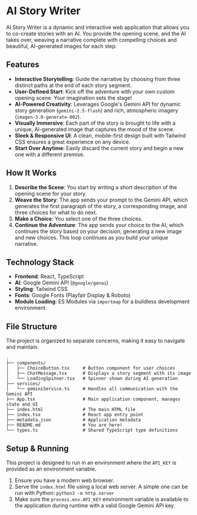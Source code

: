 # AI Story Writer

AI Story Writer is a dynamic and interactive web application that allows you to co-create stories with an AI. You provide the opening scene, and the AI takes over, weaving a narrative complete with compelling choices and beautiful, AI-generated images for each step.

## Features

- **Interactive Storytelling**: Guide the narrative by choosing from three distinct paths at the end of each story segment.
- **User-Defined Start**: Kick off the adventure with your own custom opening scene. Your imagination sets the stage!
- **AI-Powered Creativity**: Leverages Google's Gemini API for dynamic story generation (`gemini-2.5-flash`) and rich, atmospheric imagery (`imagen-3.0-generate-002`).
- **Visually Immersive**: Each part of the story is brought to life with a unique, AI-generated image that captures the mood of the scene.
- **Sleek & Responsive UI**: A clean, mobile-first design built with Tailwind CSS ensures a great experience on any device.
- **Start Over Anytime**: Easily discard the current story and begin a new one with a different premise.

## How It Works

1.  **Describe the Scene**: You start by writing a short description of the opening scene for your story.
2.  **Weave the Story**: The app sends your prompt to the Gemini API, which generates the first paragraph of the story, a corresponding image, and three choices for what to do next.
3.  **Make a Choice**: You select one of the three choices.
4.  **Continue the Adventure**: The app sends your choice to the AI, which continues the story based on your decision, generating a new image and new choices. This loop continues as you build your unique narrative.

## Technology Stack

- **Frontend**: React, TypeScript
- **AI**: Google Gemini API (`@google/genai`)
- **Styling**: Tailwind CSS
- **Fonts**: Google Fonts (Playfair Display & Roboto)
- **Module Loading**: ES Modules via `importmap` for a buildless development environment.

## File Structure

The project is organized to separate concerns, making it easy to navigate and maintain.

```
.
├── components/
│   ├── ChoiceButton.tsx     # Button component for user choices
│   ├── ChatMessage.tsx      # Displays a story segment with its image
│   └── LoadingSpinner.tsx   # Spinner shown during AI generation
├── services/
│   └── geminiService.ts     # Handles all communication with the Gemini API
├── App.tsx                  # Main application component, manages state and UI
├── index.html               # The main HTML file
├── index.tsx                # React app entry point
├── metadata.json            # Application metadata
├── README.md                # You are here!
└── types.ts                 # Shared TypeScript type definitions
```

## Setup & Running

This project is designed to run in an environment where the `API_KEY` is provided as an environment variable.

1.  Ensure you have a modern web browser.
2.  Serve the `index.html` file using a local web server. A simple one can be run with Python: `python3 -m http.server`
3.  Make sure the `process.env.API_KEY` environment variable is available to the application during runtime with a valid Google Gemini API key.